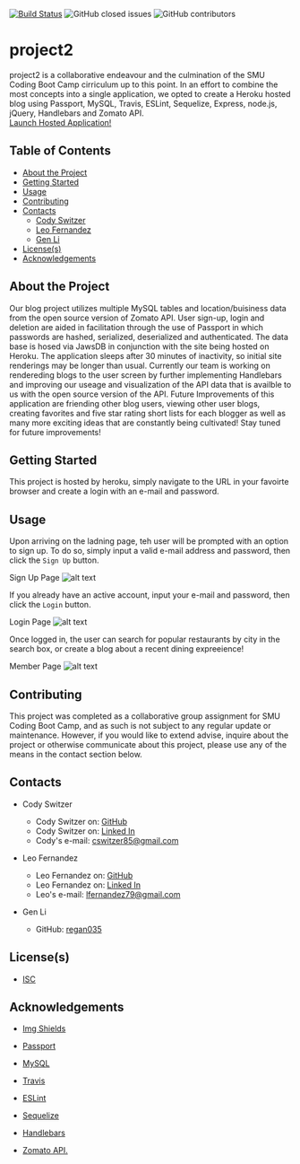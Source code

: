 <!-- Shields -->
[![Build Status](https://travis-ci.com/lfernandez79/project2.svg?branch=master)](https://travis-ci.com/lfernandez79/project2)
![GitHub closed issues](https://img.shields.io/github/issues-closed/lfernandez79/project2)
![GitHub contributors](https://img.shields.io/github/contributors/lfernandez79/project2)

# project2

project2 is a collaborative endeavour and the culmination of the SMU Coding Boot Camp cirriculum up to this point. In an effort to combine the most concepts into a single application, we opted to create a Heroku hosted blog using Passport, MySQL, Travis, ESLint, Sequelize, Express, node.js, jQuery, Handlebars and Zomato API.  
[Launch Hosted Application!](https://project2-cody-gen-leo.herokuapp.com/      "Launch Project 2")

<!-- TABLE OF CONTENTS -->
## Table of Contents

* [About the Project](#About-the-project)
* [Getting Started](#Getting-started)
* [Usage](#Usage)
* [Contributing](#Contributing)
* [Contacts](#Contacts)
  * [Cody Switzer](https://cswitzer85.github.io/Basic-Portfolio/     "cswitzer85's GitHub")
  * [Leo Fernandez](#Leo-Fernandez)
  * [Gen Li](#Gen-Li)
* [License(s)](#License(s))
* [Acknowledgements](#Acknowledgements)

## About the Project

Our blog project utilizes multiple MySQL tables and location/buisiness data from the open source version of Zomato API. User sign-up, login and deletion are aided in facilitation through the use of Passport in which passwords are hashed, serialized, deserialized and authenticated. The data base is hosed via JawsDB in conjunction with the site being hosted on Heroku. The application sleeps after 30 minutes of inactivity, so initial site renderings may be longer than usual. Currently our team is working on rendereding blogs to the user screen by further implementing Handlebars and improving our useage and visualization of the API data that is availble to us with the open source version of the API. Future Improvements of this application are friending other blog users, viewing other user blogs, creating favorites and five star rating short lists for each blogger as well as many more exciting ideas that are constantly being cultivated!   Stay tuned for future improvements!

## Getting Started

This project is hosted by heroku, simply navigate to the URL in your favoirte browser and create a login with an e-mail and password.

## Usage

Upon arriving on the ladning page, teh user will be prompted with an option to sign up. To do so, simply input a valid e-mail address and password, then click the `Sign Up` button.

Sign Up Page ![alt text](https://github.com/lfernandez79/project2/blob/master/assets/project2SignUpPage.png?raw=true)

If you already have an active account, input your e-mail and password, then click the `Login` button.

Login Page ![alt text](https://github.com/lfernandez79/project2/blob/master/assets/project2LogInPage.png?raw=true)

Once logged in, the user can search for popular restaurants by city in the search box, or create a blog about a recent dining expreeience!

Member Page ![alt text](https://github.com/lfernandez79/project2/blob/master/assets/project2MemberPage.png?raw=true)

## Contributing

This project was completed as a collaborative group assignment for SMU Coding Boot Camp, and as such is not subject to any regular update or maintenance. However, if you would like to extend advise, inquire about the project or otherwise communicate about this project, please use any of the means in the contact section below.

## Contacts

* Cody Switzer
  * Cody Switzer on:  [GitHub](https://github.com/cswitzer85      "cswitzer85's GitHub")
  * Cody Switzer on:  [Linked In](https://www.linkedin.com/in/cody-switzer-1429593a/ "cody-switzer-1429593a Linked In")
  * Cody's e-mail:  cswitzer85@gmail.com  
  
* Leo Fernandez
  * Leo Fernandez on:  [GitHub](https://github.com/lfernandez79      "lfernandez79's GitHub")  
  * Leo Fernandez on:  [Linked In](https://www.linkedin.com/in/joseleonardofernandez/ "joseleonardofernandez Linked In")
  * Leo's e-mail:  lfernandez79@gmail.com



* Gen Li
  * GitHub:   [regan035](https://github.com/regan035     "regan035's GitHub")  

## License(s)

* [ISC](https://opensource.org/licenses/ISC)

## Acknowledgements

* [Img Shields](https://shields.io)

* [Passport](http://www.passportjs.org/)

* [MySQL](https://www.mysql.com/)

* [Travis](https://travis-ci.org/)

* [ESLint](https://eslint.org/)

* [Sequelize](https://sequelize.org/)

* [Handlebars](https://handlebarsjs.com/)

* [Zomato API. ](https://www.zomato.com/plano-tx)